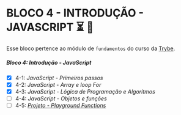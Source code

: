 # BLOCO 4 - INTRODUÇÃO - JAVASCRIPT :hourglass_flowing_sand: :rocket:


Esse bloco pertence ao módulo de `fundamentos` do curso da [Trybe](https://www.betrybe.com/). 


##### Bloco 4: Introdução - JavaScript

- [X] 4-1: _JavaScript - Primeiros passos_
- [X] 4-2: _JavaScript - Array e loop For_
- [X] 4-3: _JavaScript - Lógica de Programação e Algoritmos_
- [ ] 4-4: _JavaScript - Objetos e funções_
- [ ] 4-5: _[Projeto - Playground Functions]()_